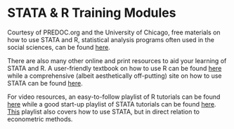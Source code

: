 # STATA & R Training Modules

Courtesy of PREDOC.org and the University of Chicago, free materials on how to use STATA and R, statistical analysis programs often used in the social sciences, can be found [here](https://canvas.uchicago.edu/courses/43117).

There are also many other online and print resources to aid your learning of STATA and R. A user-friendly textbook on how to use R can be found [here](https://r4ds.hadley.nz/intro) while a comprehensive (albeit aesthetically off-putting) site on how to use STATA can be found [here](https://www.princeton.edu/~otorres/Stata/).

For video resources, an easy-to-follow playlist of R tutorials can be found [here](https://youtube.com/playlist?list=PLKBUk9FL4nBYpUKszG4edyAiM9aeTT1yv&si=mCbSdFNytycrtMr9) while a good start-up playlist of STATA tutorials can be found [here](https://youtube.com/playlist?list=PLGg_xGebrRg2sSyZUprlyzuKg_gRrrffZ&si=K37Q1m6rpbkLQxZl). [This](https://youtube.com/playlist?list=PLtKGNX49fOCbrhBGmTlvFoE2xE7zujjjv&si=buwnagxS0US9fAU-) playlist also covers how to use STATA, but in direct relation to econometric methods.
